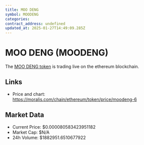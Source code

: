 ```yaml
---
title: MOO DENG
symbol: MOODENG
categories: 
contract_address: undefined
updated_at: 2025-01-27T14:49:09.285Z
---
```


# MOO DENG (MOODENG)
The [MOO DENG token](https://moralis.com/chain/ethereum/token/price/moodeng-6) is trading live on the ethereum blockchain.

## Links
- Price and chart: https://moralis.com/chain/ethereum/token/price/moodeng-6

## Market Data
- Current Price: $0.000080583423951182
- Market Cap: $N/A
- 24h Volume: $1882951.6510677922
